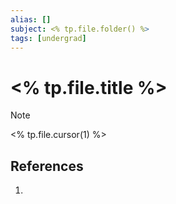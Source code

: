 ```yaml
---
alias: []
subject: <% tp.file.folder() %>
tags: [undergrad]
---
```

# <% tp.file.title %>

>[!note]
> <% tp.file.cursor(1) %>

## References
1. 